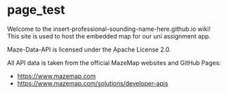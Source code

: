# page_test

Welcome to the insert-professional-sounding-name-here.github.io wiki! This site is used to host the embedded map for our uni assignment app.

Maze-Data-API is licensed under the Apache License 2.0.

All API data is taken from the official MazeMap websites and GitHub Pages: 
- https://www.mazemap.com
- https://www.mazemap.com/solutions/developer-apis

